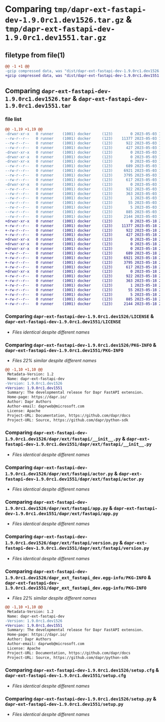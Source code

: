# Comparing `tmp/dapr-ext-fastapi-dev-1.9.0rc1.dev1526.tar.gz` & `tmp/dapr-ext-fastapi-dev-1.9.0rc1.dev1551.tar.gz`

## filetype from file(1)

```diff
@@ -1 +1 @@
-gzip compressed data, was "dist/dapr-ext-fastapi-dev-1.9.0rc1.dev1526.tar", last modified: Wed May  3 19:50:30 2023, max compression
+gzip compressed data, was "dist/dapr-ext-fastapi-dev-1.9.0rc1.dev1551.tar", last modified: Thu May 18 23:55:27 2023, max compression
```

## Comparing `dapr-ext-fastapi-dev-1.9.0rc1.dev1526.tar` & `dapr-ext-fastapi-dev-1.9.0rc1.dev1551.tar`

### file list

```diff
@@ -1,19 +1,19 @@
-drwxr-xr-x   0 runner    (1001) docker     (123)        0 2023-05-03 19:50:30.000000 dapr-ext-fastapi-dev-1.9.0rc1.dev1526/
--rw-r--r--   0 runner    (1001) docker     (123)    11377 2023-05-03 19:50:01.000000 dapr-ext-fastapi-dev-1.9.0rc1.dev1526/LICENSE
--rw-r--r--   0 runner    (1001) docker     (123)      922 2023-05-03 19:50:30.000000 dapr-ext-fastapi-dev-1.9.0rc1.dev1526/PKG-INFO
--rw-r--r--   0 runner    (1001) docker     (123)      427 2023-05-03 19:50:01.000000 dapr-ext-fastapi-dev-1.9.0rc1.dev1526/README.rst
-drwxr-xr-x   0 runner    (1001) docker     (123)        0 2023-05-03 19:50:30.000000 dapr-ext-fastapi-dev-1.9.0rc1.dev1526/dapr/
-drwxr-xr-x   0 runner    (1001) docker     (123)        0 2023-05-03 19:50:30.000000 dapr-ext-fastapi-dev-1.9.0rc1.dev1526/dapr/ext/
-drwxr-xr-x   0 runner    (1001) docker     (123)        0 2023-05-03 19:50:30.000000 dapr-ext-fastapi-dev-1.9.0rc1.dev1526/dapr/ext/fastapi/
--rw-r--r--   0 runner    (1001) docker     (123)      689 2023-05-03 19:50:01.000000 dapr-ext-fastapi-dev-1.9.0rc1.dev1526/dapr/ext/fastapi/__init__.py
--rw-r--r--   0 runner    (1001) docker     (123)     6921 2023-05-03 19:50:01.000000 dapr-ext-fastapi-dev-1.9.0rc1.dev1526/dapr/ext/fastapi/actor.py
--rw-r--r--   0 runner    (1001) docker     (123)     3795 2023-05-03 19:50:01.000000 dapr-ext-fastapi-dev-1.9.0rc1.dev1526/dapr/ext/fastapi/app.py
--rw-r--r--   0 runner    (1001) docker     (123)      617 2023-05-03 19:50:01.000000 dapr-ext-fastapi-dev-1.9.0rc1.dev1526/dapr/ext/fastapi/version.py
-drwxr-xr-x   0 runner    (1001) docker     (123)        0 2023-05-03 19:50:30.000000 dapr-ext-fastapi-dev-1.9.0rc1.dev1526/dapr_ext_fastapi_dev.egg-info/
--rw-r--r--   0 runner    (1001) docker     (123)      922 2023-05-03 19:50:30.000000 dapr-ext-fastapi-dev-1.9.0rc1.dev1526/dapr_ext_fastapi_dev.egg-info/PKG-INFO
--rw-r--r--   0 runner    (1001) docker     (123)      363 2023-05-03 19:50:30.000000 dapr-ext-fastapi-dev-1.9.0rc1.dev1526/dapr_ext_fastapi_dev.egg-info/SOURCES.txt
--rw-r--r--   0 runner    (1001) docker     (123)        1 2023-05-03 19:50:30.000000 dapr-ext-fastapi-dev-1.9.0rc1.dev1526/dapr_ext_fastapi_dev.egg-info/dependency_links.txt
--rw-r--r--   0 runner    (1001) docker     (123)       55 2023-05-03 19:50:30.000000 dapr-ext-fastapi-dev-1.9.0rc1.dev1526/dapr_ext_fastapi_dev.egg-info/requires.txt
--rw-r--r--   0 runner    (1001) docker     (123)        5 2023-05-03 19:50:30.000000 dapr-ext-fastapi-dev-1.9.0rc1.dev1526/dapr_ext_fastapi_dev.egg-info/top_level.txt
--rw-r--r--   0 runner    (1001) docker     (123)      885 2023-05-03 19:50:30.000000 dapr-ext-fastapi-dev-1.9.0rc1.dev1526/setup.cfg
--rw-r--r--   0 runner    (1001) docker     (123)     2144 2023-05-03 19:50:01.000000 dapr-ext-fastapi-dev-1.9.0rc1.dev1526/setup.py
+drwxr-xr-x   0 runner    (1001) docker     (123)        0 2023-05-18 23:55:27.000000 dapr-ext-fastapi-dev-1.9.0rc1.dev1551/
+-rw-r--r--   0 runner    (1001) docker     (123)    11377 2023-05-18 23:54:55.000000 dapr-ext-fastapi-dev-1.9.0rc1.dev1551/LICENSE
+-rw-r--r--   0 runner    (1001) docker     (123)      922 2023-05-18 23:55:27.000000 dapr-ext-fastapi-dev-1.9.0rc1.dev1551/PKG-INFO
+-rw-r--r--   0 runner    (1001) docker     (123)      427 2023-05-18 23:54:55.000000 dapr-ext-fastapi-dev-1.9.0rc1.dev1551/README.rst
+drwxr-xr-x   0 runner    (1001) docker     (123)        0 2023-05-18 23:55:27.000000 dapr-ext-fastapi-dev-1.9.0rc1.dev1551/dapr/
+drwxr-xr-x   0 runner    (1001) docker     (123)        0 2023-05-18 23:55:27.000000 dapr-ext-fastapi-dev-1.9.0rc1.dev1551/dapr/ext/
+drwxr-xr-x   0 runner    (1001) docker     (123)        0 2023-05-18 23:55:27.000000 dapr-ext-fastapi-dev-1.9.0rc1.dev1551/dapr/ext/fastapi/
+-rw-r--r--   0 runner    (1001) docker     (123)      689 2023-05-18 23:54:55.000000 dapr-ext-fastapi-dev-1.9.0rc1.dev1551/dapr/ext/fastapi/__init__.py
+-rw-r--r--   0 runner    (1001) docker     (123)     6921 2023-05-18 23:54:55.000000 dapr-ext-fastapi-dev-1.9.0rc1.dev1551/dapr/ext/fastapi/actor.py
+-rw-r--r--   0 runner    (1001) docker     (123)     3795 2023-05-18 23:54:55.000000 dapr-ext-fastapi-dev-1.9.0rc1.dev1551/dapr/ext/fastapi/app.py
+-rw-r--r--   0 runner    (1001) docker     (123)      617 2023-05-18 23:54:55.000000 dapr-ext-fastapi-dev-1.9.0rc1.dev1551/dapr/ext/fastapi/version.py
+drwxr-xr-x   0 runner    (1001) docker     (123)        0 2023-05-18 23:55:27.000000 dapr-ext-fastapi-dev-1.9.0rc1.dev1551/dapr_ext_fastapi_dev.egg-info/
+-rw-r--r--   0 runner    (1001) docker     (123)      922 2023-05-18 23:55:27.000000 dapr-ext-fastapi-dev-1.9.0rc1.dev1551/dapr_ext_fastapi_dev.egg-info/PKG-INFO
+-rw-r--r--   0 runner    (1001) docker     (123)      363 2023-05-18 23:55:27.000000 dapr-ext-fastapi-dev-1.9.0rc1.dev1551/dapr_ext_fastapi_dev.egg-info/SOURCES.txt
+-rw-r--r--   0 runner    (1001) docker     (123)        1 2023-05-18 23:55:27.000000 dapr-ext-fastapi-dev-1.9.0rc1.dev1551/dapr_ext_fastapi_dev.egg-info/dependency_links.txt
+-rw-r--r--   0 runner    (1001) docker     (123)       55 2023-05-18 23:55:27.000000 dapr-ext-fastapi-dev-1.9.0rc1.dev1551/dapr_ext_fastapi_dev.egg-info/requires.txt
+-rw-r--r--   0 runner    (1001) docker     (123)        5 2023-05-18 23:55:27.000000 dapr-ext-fastapi-dev-1.9.0rc1.dev1551/dapr_ext_fastapi_dev.egg-info/top_level.txt
+-rw-r--r--   0 runner    (1001) docker     (123)      885 2023-05-18 23:55:27.000000 dapr-ext-fastapi-dev-1.9.0rc1.dev1551/setup.cfg
+-rw-r--r--   0 runner    (1001) docker     (123)     2144 2023-05-18 23:54:55.000000 dapr-ext-fastapi-dev-1.9.0rc1.dev1551/setup.py
```

### Comparing `dapr-ext-fastapi-dev-1.9.0rc1.dev1526/LICENSE` & `dapr-ext-fastapi-dev-1.9.0rc1.dev1551/LICENSE`

 * *Files identical despite different names*

### Comparing `dapr-ext-fastapi-dev-1.9.0rc1.dev1526/PKG-INFO` & `dapr-ext-fastapi-dev-1.9.0rc1.dev1551/PKG-INFO`

 * *Files 22% similar despite different names*

```diff
@@ -1,10 +1,10 @@
 Metadata-Version: 1.2
 Name: dapr-ext-fastapi-dev
-Version: 1.9.0rc1.dev1526
+Version: 1.9.0rc1.dev1551
 Summary: The developmental release for Dapr FastAPI extension.
 Home-page: https://dapr.io/
 Author: Dapr Authors
 Author-email: daprweb@microsoft.com
 License: Apache
 Project-URL: Documentation, https://github.com/dapr/docs
 Project-URL: Source, https://github.com/dapr/python-sdk
```

### Comparing `dapr-ext-fastapi-dev-1.9.0rc1.dev1526/dapr/ext/fastapi/__init__.py` & `dapr-ext-fastapi-dev-1.9.0rc1.dev1551/dapr/ext/fastapi/__init__.py`

 * *Files identical despite different names*

### Comparing `dapr-ext-fastapi-dev-1.9.0rc1.dev1526/dapr/ext/fastapi/actor.py` & `dapr-ext-fastapi-dev-1.9.0rc1.dev1551/dapr/ext/fastapi/actor.py`

 * *Files identical despite different names*

### Comparing `dapr-ext-fastapi-dev-1.9.0rc1.dev1526/dapr/ext/fastapi/app.py` & `dapr-ext-fastapi-dev-1.9.0rc1.dev1551/dapr/ext/fastapi/app.py`

 * *Files identical despite different names*

### Comparing `dapr-ext-fastapi-dev-1.9.0rc1.dev1526/dapr/ext/fastapi/version.py` & `dapr-ext-fastapi-dev-1.9.0rc1.dev1551/dapr/ext/fastapi/version.py`

 * *Files identical despite different names*

### Comparing `dapr-ext-fastapi-dev-1.9.0rc1.dev1526/dapr_ext_fastapi_dev.egg-info/PKG-INFO` & `dapr-ext-fastapi-dev-1.9.0rc1.dev1551/dapr_ext_fastapi_dev.egg-info/PKG-INFO`

 * *Files 22% similar despite different names*

```diff
@@ -1,10 +1,10 @@
 Metadata-Version: 1.2
 Name: dapr-ext-fastapi-dev
-Version: 1.9.0rc1.dev1526
+Version: 1.9.0rc1.dev1551
 Summary: The developmental release for Dapr FastAPI extension.
 Home-page: https://dapr.io/
 Author: Dapr Authors
 Author-email: daprweb@microsoft.com
 License: Apache
 Project-URL: Documentation, https://github.com/dapr/docs
 Project-URL: Source, https://github.com/dapr/python-sdk
```

### Comparing `dapr-ext-fastapi-dev-1.9.0rc1.dev1526/setup.cfg` & `dapr-ext-fastapi-dev-1.9.0rc1.dev1551/setup.cfg`

 * *Files identical despite different names*

### Comparing `dapr-ext-fastapi-dev-1.9.0rc1.dev1526/setup.py` & `dapr-ext-fastapi-dev-1.9.0rc1.dev1551/setup.py`

 * *Files identical despite different names*

